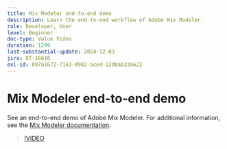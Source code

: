```yaml
---
title: Mix Modeler end-to-end demo
description: Learn the end-to-end workflow of Adobe Mix Modeler.
role: Developer, User
level: Beginner
doc-type: Value Video
duration: 1299
last-substantial-update: 2024-12-03
jira: KT-16610
exl-id: 097a1672-7163-4982-ace4-12d0ab33a622
---
```

# Mix Modeler end-to-end demo

See an end-to-end demo of Adobe Mix Modeler. For additional information, see the [Mix Modeler documentation](https://experienceleague.adobe.com/en/docs/mix-modeler/using/overview).

>[!VIDEO](https://video.tv.adobe.com/v/3440794/?learn=on&enablevpops)
